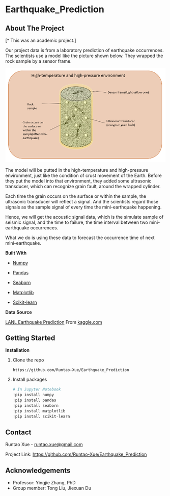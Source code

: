 # Earthquake_Prediction
## About The Project

[\* This was an academic project.]

Our project data is from a laboratory prediction of earthquake occurrences. The scientists use a model like the picture shown below. They wrapped the rock sample by a sensor frame. 

![Schematic diagram of experimental device](https://github.com/Runtao-Xue/Earthquake_Prediction/blob/main/Schematic%20diagram%20of%20experimental%20device.PNG)

The model will be putted in the high-temperature and high-pressure environment, just like the condition of crust movement of the Earth. Before they put the model into that environment, they added some ultrasonic transducer, which can recognize grain fault, around the wrapped cylinder. 

Each time the grain occurs on the surface or within the sample, the ultrasonic transducer will reflect a signal. And the scientists regard those signals as the sample signal of every time the mini-earthquake happening. 

Hence, we will get the acoustic signal data, which is the simulate sample of seismic signal, and the time to failure, the time interval between two mini-earthquake occurrences.

What we do is using these data to forecast the occurrence time of next mini-earthquake.

**Built With**

* [Numpy](https://numpy.org/)
* [Pandas](https://pandas.pydata.org/)
* [Seaborn](https://seaborn.pydata.org/)
* [Matplotlib](https://matplotlib.org/)

* [Scikit-learn](https://scikit-learn.org/stable/)

**Data Source**

[LANL Earthquake Prediction](https://www.kaggle.com/c/LANL-Earthquake-Prediction/) From [kaggle.com](https://www.kaggle.com/)

## Getting Started

**Installation** 

1. Clone the repo

   ```
   https://github.com/Runtao-Xue/Earthquake_Prediction
   ```

2. Install packages

   ```python
   # In Jupyter Notebook
   !pip install numpy
   !pip install pandas
   !pip install seaborn
   !pip install matplotlib
   !pip install scikit-learn
   ```

## Contact

Runtao Xue - runtao.xue@gmail.com

Project Link: https://github.com/Runtao-Xue/Earthquake_Prediction

## Acknowledgements

* Professor: Yingjie Zhang, PhD
* Group member: Tong Liu, Jiexuan Du

